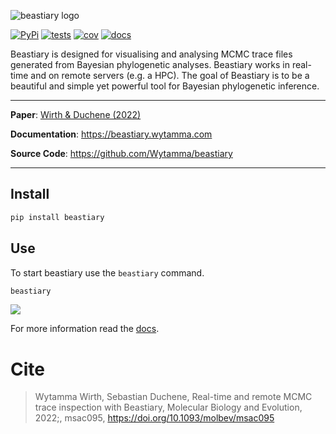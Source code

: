 ![beastiary logo](https://beastiary.wytamma.com/images/logo.png)

[![PyPi](https://img.shields.io/pypi/v/beastiary.svg)](https://pypi.org/project/beastiary/)
[![tests](https://github.com/Wytamma/beastiary/actions/workflows/test.yml/badge.svg)](https://github.com/Wytamma/beastiary/actions/workflows/test.yml)
[![cov](https://codecov.io/gh/Wytamma/beastiary/branch/master/graph/badge.svg)](https://codecov.io/gh/Wytamma/beastiary)
[![docs](https://github.com/Wytamma/beastiary/actions/workflows/docs.yml/badge.svg)](https://beastiary.wytamma.com/)

Beastiary is designed for visualising and analysing MCMC trace files generated from Bayesian phylogenetic analyses. Beastiary works in real-time and on remote servers (e.g. a HPC). The goal of Beastiary is to be a beautiful and simple yet powerful tool for Bayesian phylogenetic inference.

---

**Paper**: <a href="https://academic.oup.com/mbe/advance-article/doi/10.1093/molbev/msac095/6584747" target="_blank">Wirth & Duchene (2022)</a>

**Documentation**: <a href="https://beastiary.wytamma.com" target="_blank">https://beastiary.wytamma.com</a>

**Source Code**: <a href="https://github.com/Wytamma/beastiary" target="_blank">https://github.com/Wytamma/beastiary</a>

---

## Install
```bash
pip install beastiary
```

## Use
To start beastiary use the `beastiary` command.

```bash
beastiary
```

![](https://beastiary.wytamma.com/images/screen_shot_dark.png)

For more information read the [docs](https://beastiary.wytamma.com/).

# Cite

> Wytamma Wirth, Sebastian Duchene, Real-time and remote MCMC trace inspection with Beastiary, Molecular Biology and Evolution, 2022;, msac095, https://doi.org/10.1093/molbev/msac095
